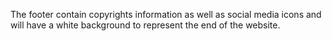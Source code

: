 The footer contain copyrights information as well as social media icons and will have a white background to represent the end of the website.
